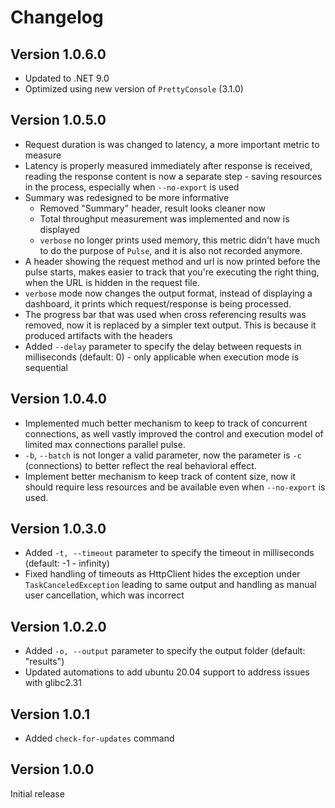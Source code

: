# Changelog

## Version 1.0.6.0

- Updated to .NET 9.0
- Optimized using new version of `PrettyConsole` (3.1.0)

## Version 1.0.5.0

- Request duration is was changed to latency, a more important metric to measure
- Latency is properly measured immediately after response is received, reading the response content is now a separate step - saving resources in the process, especially when `--no-export` is used
- Summary was redesigned to be more informative
  - Removed "Summary" header, result looks cleaner now
  - Total throughput measurement was implemented and now is displayed
  - `verbose` no longer prints used memory, this metric didn't have much to do the purpose of `Pulse`, and it is also not recorded anymore.
- A header showing the request method and url is now printed before the pulse starts, makes easier to track that you're executing the right thing, when the URL is hidden in the request file.
- `verbose` mode now changes the output format, instead of displaying a dashboard, it prints which request/response is being processed.
- The progress bar that was used when cross referencing results was removed, now it is replaced by a simpler text output. This is because it produced artifacts with the headers
- Added `--delay` parameter to specify the delay between requests in milliseconds (default: 0) - only applicable when execution mode is sequential

## Version 1.0.4.0

- Implemented much better mechanism to keep to track of concurrent connections, as well vastly improved the control and execution model of limited max connections parallel pulse.
- `-b`, `--batch` is not longer a valid parameter, now the parameter is `-c` (connections) to better reflect the real behavioral effect.
- Implement better mechanism to keep track of content size, now it should require less resources and be available even when `--no-export` is used.

## Version 1.0.3.0

- Added `-t, --timeout` parameter to specify the timeout in milliseconds (default: -1 - infinity)
- Fixed handling of timeouts as HttpClient hides the exception under `TaskCanceledException` leading to same output and handling as manual user cancellation, which was incorrect

## Version 1.0.2.0

- Added `-o, --output` parameter to specify the output folder (default: "results")
- Updated automations to add ubuntu 20.04 support to address issues with glibc2.31

## Version 1.0.1

- Added `check-for-updates` command

## Version 1.0.0

Initial release
